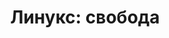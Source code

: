 ---
layout: autopage_category
permalink: /blog/linux/
breadcrumb: Линукс
title: "Линукс: свобода"
description: "Записи блога на тему Линукс: настройка, конфиги"
---